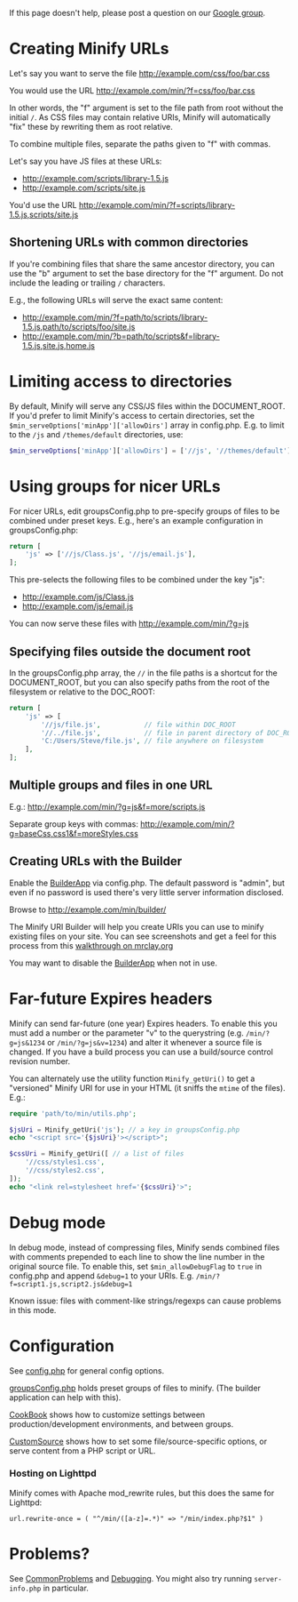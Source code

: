 If this page doesn't help, please post a question on our [Google group](http://groups.google.com/group/minify).

# Creating Minify URLs

Let's say you want to serve the file http://example.com/css/foo/bar.css

You would use the URL http://example.com/min/?f=css/foo/bar.css

In other words, the "f" argument is set to the file path from root without the initial `/`. As CSS files may contain relative URIs, Minify will automatically "fix" these by rewriting them as root relative.

To combine multiple files, separate the paths given to "f" with commas.

Let's say you have JS files at these URLs:

* http://example.com/scripts/library-1.5.js
* http://example.com/scripts/site.js

You'd use the URL http://example.com/min/?f=scripts/library-1.5.js,scripts/site.js

## Shortening URLs with common directories

If you're combining files that share the same ancestor directory, you can use the "b" argument to set the base directory for the "f" argument. Do not include the leading or trailing `/` characters.

E.g., the following URLs will serve the exact same content:

* http://example.com/min/?f=path/to/scripts/library-1.5.js,path/to/scripts/foo/site.js
* http://example.com/min/?b=path/to/scripts&f=library-1.5.js,site.js,home.js

# Limiting access to directories

By default, Minify will serve any CSS/JS files within the DOCUMENT_ROOT. If you'd prefer to limit Minify's access to certain directories, set the `$min_serveOptions['minApp']['allowDirs']` array in config.php. E.g. to limit to the `/js` and `/themes/default` directories, use:

```php
$min_serveOptions['minApp']['allowDirs'] = ['//js', '//themes/default'];
```

# Using groups for nicer URLs

For nicer URLs, edit groupsConfig.php to pre-specify groups of files to be combined under preset keys. E.g., here's an example configuration in groupsConfig.php:

```php
return [
    'js' => ['//js/Class.js', '//js/email.js'],
];
```

This pre-selects the following files to be combined under the key "js":

* http://example.com/js/Class.js
* http://example.com/js/email.js

You can now serve these files with http://example.com/min/?g=js

## Specifying files outside the document root

In the groupsConfig.php array, the `//` in the file paths is a shortcut for the DOCUMENT_ROOT, but you can also specify paths from the root of the filesystem or relative to the DOC_ROOT:

```php
return [
    'js' => [
        '//js/file.js',           // file within DOC_ROOT
        '//../file.js',           // file in parent directory of DOC_ROOT
        'C:/Users/Steve/file.js', // file anywhere on filesystem
    ],
];
```

## Multiple groups and files in one URL

E.g.: http://example.com/min/?g=js&f=more/scripts.js

Separate group keys with commas: http://example.com/min/?g=baseCss,css1&f=moreStyles.css

## Creating URLs with the Builder

Enable the [BuilderApp](BuilderApp.wiki.md) via config.php. The default password is "admin", but even if no password is used there's very little server information disclosed.

Browse to http://example.com/min/builder/

The Minify URI Builder will help you create URIs you can use to minify existing files on your site. You can see screenshots and get a feel for this process from this [walkthrough on mrclay.org](http://mrclay.org/index.php/2008/09/19/minify-21-on-mrclayorg/)

You may want to disable the [BuilderApp](BuilderApp.wiki.md) when not in use.

# Far-future Expires headers

Minify can send far-future (one year) Expires headers. To enable this you must add a number or the parameter "v" to the querystring (e.g. `/min/?g=js&1234` or `/min/?g=js&v=1234`) and alter it whenever a source file is changed. If you have a build process you can use a build/source control revision number.

You can alternately use the utility function `Minify_getUri()` to get a "versioned" Minify URI for use in your HTML (it sniffs the `mtime` of the files). E.g.:

```php
require 'path/to/min/utils.php';

$jsUri = Minify_getUri('js'); // a key in groupsConfig.php
echo "<script src='{$jsUri}'></script>";

$cssUri = Minify_getUri([ // a list of files
    '//css/styles1.css',
    '//css/styles2.css',
]);
echo "<link rel=stylesheet href='{$cssUri}'>";
```

# Debug mode

In debug mode, instead of compressing files, Minify sends combined files with comments prepended to each line to show the line number in the original source file. To enable this, set `$min_allowDebugFlag` to `true` in config.php and append `&debug=1` to your URIs. E.g. `/min/?f=script1.js,script2.js&debug=1`

Known issue: files with comment-like strings/regexps can cause problems in this mode.

# Configuration

See [config.php](../config.php) for general config options.

[groupsConfig.php](../groupsConfig.php) holds preset groups of files to minify. (The builder application can help with this).

[CookBook](CookBook.wiki.md) shows how to customize settings between production/development environments, and between groups.

[CustomSource](CustomSource.wiki.md) shows how to set some file/source-specific options, or serve content from a PHP script or URL.

### Hosting on Lighttpd

Minify comes with Apache mod_rewrite rules, but this does the same for Lighttpd:

```
url.rewrite-once = ( "^/min/([a-z]=.*)" => "/min/index.php?$1" )
```

# Problems?

See [CommonProblems](CommonProblems.wiki.md) and [Debugging](Debugging.wiki.md). You might also try running `server-info.php` in particular.
